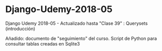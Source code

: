 # Django-Udemy-2018-05
Django Udemy 2018-05 - 
Actualizado hasta "Clase 39" : Querysets (introducción)

Añadido: documento de "seguimiento" del curso.
          Script de Python para consultar tablas creadas en Sqlite3
